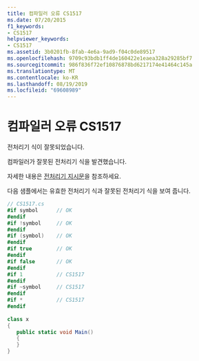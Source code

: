 ```yaml
---
title: 컴파일러 오류 CS1517
ms.date: 07/20/2015
f1_keywords:
- CS1517
helpviewer_keywords:
- CS1517
ms.assetid: 3b0201fb-8fab-4e6a-9ad9-f04c0de89517
ms.openlocfilehash: 9709c93bdb1ff4de160422e1eaea328a29285bf7
ms.sourcegitcommit: 986f836f72ef10876878bd6217174e41464c145a
ms.translationtype: MT
ms.contentlocale: ko-KR
ms.lasthandoff: 08/19/2019
ms.locfileid: "69608989"
---
```

# <a name="compiler-error-cs1517"></a>컴파일러 오류 CS1517
전처리기 식이 잘못되었습니다.  
  
 컴파일러가 잘못된 전처리기 식을 발견했습니다.  
  
 자세한 내용은 [전처리기 지시문](../language-reference/preprocessor-directives/index.md)을 참조하세요.  
  
 다음 샘플에서는 유효한 전처리기 식과 잘못된 전처리기 식을 보여 줍니다.  
  
```csharp  
// CS1517.cs  
#if symbol      // OK  
#endif  
#if !symbol     // OK  
#endif  
#if (symbol)    // OK  
#endif  
#if true        // OK  
#endif  
#if false       // OK  
#endif  
#if 1           // CS1517  
#endif  
#if ~symbol     // CS1517  
#endif  
#if *           // CS1517  
#endif  
  
class x  
{  
   public static void Main()  
   {  
   }  
}  
```
